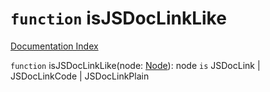 # `function` isJSDocLinkLike

[Documentation Index](../README.md)

`function` isJSDocLinkLike(node: [Node](../interface.Node/README.md)): node `is` JSDocLink | JSDocLinkCode | JSDocLinkPlain

